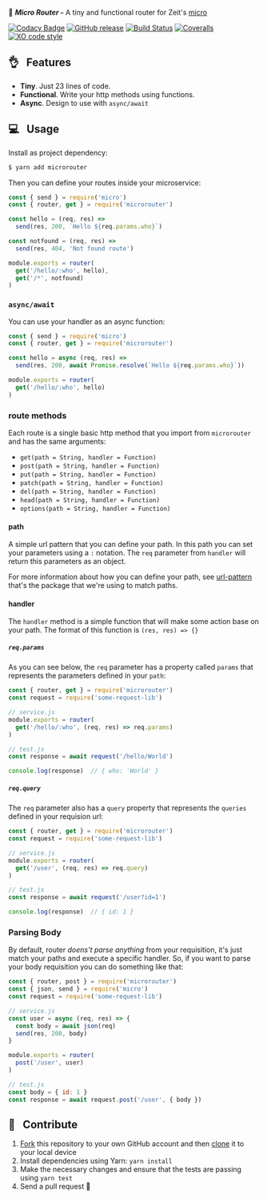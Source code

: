 :station:  _**Micro Router -**_ A tiny and functional router for Zeit's [micro](https://github.com/zeit/micro)

[![Codacy Badge](https://api.codacy.com/project/badge/Grade/ebdcc3e942b14363a96438b41c770b32)](https://www.codacy.com/app/pedronauck/micro-router?utm_source=github.com&utm_medium=referral&utm_content=pedronauck/micro-router&utm_campaign=badger)
[![GitHub release](https://img.shields.io/github/release/pedronauck/micro-router.svg)]()
[![Build Status](https://travis-ci.org/pedronauck/micro-router.svg?branch=master)](https://travis-ci.org/pedronauck/micro-router)
[![Coveralls](https://img.shields.io/coveralls/pedronauck/micro-router.svg)]()
[![XO code style](https://img.shields.io/badge/code_style-XO-5ed9c7.svg)](https://github.com/sindresorhus/xo)

## 👌 &nbsp; Features

- **Tiny**. Just 23 lines of code.
- **Functional**. Write your http methods using functions.
- **Async**. Design to use with `async/await`

## 💻 &nbsp; Usage

Install as project dependency:

```bash
$ yarn add microrouter
```

Then you can define your routes inside your microservice:

```js
const { send } = require('micro')
const { router, get } = require('microrouter')

const hello = (req, res) =>
  send(res, 200, `Hello ${req.params.who}`)

const notfound = (req, res) =>
  send(res, 404, 'Not found route')

module.exports = router(
  get('/hello/:who', hello),
  get('/*', notfound)
)
```

### `async/await`

You can use your handler as an async function:

```js
const { send } = require('micro')
const { router, get } = require('microrouter')

const hello = async (req, res) =>
  send(res, 200, await Promise.resolve(`Hello ${req.params.who}`))

module.exports = router(
  get('/hello/:who', hello)
)
```

### route methods

Each route is a single basic http method that you import from `microrouter` and has the same arguments:

- `get(path = String, handler = Function)`
- `post(path = String, handler = Function)`
- `put(path = String, handler = Function)`
- `patch(path = String, handler = Function)`
- `del(path = String, handler = Function)`
- `head(path = String, handler = Function)`
- `options(path = String, handler = Function)`

#### path

A simple url pattern that you can define your path. In this path you can set your parameters using a `:` notation. The `req` parameter from `handler` will return this parameters as an object.

For more information about how you can define your path, see [url-pattern](https://github.com/snd/url-pattern) that's the package that we're using to match paths.

#### handler

The `handler` method is a simple function that will make some action base on your path.
The format of this function is `(res, res) => {}`

##### `req.params`

As you can see below, the `req` parameter has a property called `params` that represents the parameters defined in your `path`:

```js
const { router, get } = require('microrouter')
const request = require('some-request-lib')

// service.js
module.exports = router(
  get('/hello/:who', (req, res) => req.params)
)

// test.js
const response = await request('/hello/World')

console.log(response)  // { who: 'World' }
```

##### `req.query`

The `req` parameter also has a `query` property that represents the `queries` defined in your requision url:

```js
const { router, get } = require('microrouter')
const request = require('some-request-lib')

// service.js
module.exports = router(
  get('/user', (req, res) => req.query)
)

// test.js
const response = await request('/user?id=1')

console.log(response)  // { id: 1 }
```

### Parsing Body

By default, router *doens't parse anything* from your requisition, it's just match your paths and execute a specific handler. So, if you want to parse your body requisition you can do something like that:

```js
const { router, post } = require('microrouter')
const { json, send } = require('micro')
const request = require('some-request-lib')

// service.js
const user = async (req, res) => {
  const body = await json(req)
  send(res, 200, body)
}

module.exports = router(
  post('/user', user)
)

// test.js
const body = { id: 1 }
const response = await request.post('/user', { body })
```

## 🕺 &nbsp; Contribute

1. [Fork](https://help.github.com/articles/fork-a-repo/) this repository to your own GitHub account and then [clone](https://help.github.com/articles/cloning-a-repository/) it to your local device
2. Install dependencies using Yarn: `yarn install`
3. Make the necessary changes and ensure that the tests are passing using `yarn test`
4. Send a pull request 🙌

